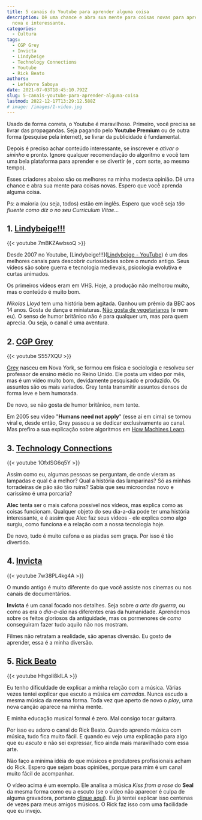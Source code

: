 ```yaml
---
title: 5 canais do Youtube para aprender alguma coisa
description: Dê uma chance e abra sua mente para coisas novas para aprender alguma coisa
  nova e interessante.
categories:
  - Cultura
tags:
  - CGP Grey
  - Invicta
  - Lindybeige
  - Technology Connections
  - Youtube
  - Rick Beato
authors:
  - Lefebvre Saboya
date: 2021-07-03T18:45:10.792Z
slug: 5-canais-youtube-para-aprender-alguma-coisa
lastmod: 2022-12-17T13:29:12.588Z
# image: /images/1-video.jpg
---
```


Usado de forma correta, o Youtube é maravilhoso. Primeiro, você precisa se livrar das propagandas. Seja pagando pelo **Youtube Premium** ou de outra forma (pesquise pela internet), se livrar da publicidade é fundamental. 

Depois é preciso achar conteúdo interessante, se inscrever e *ativar o sininho* e pronto. Ignore qualquer recomendação do algoritmo e você tem uma bela plataforma para aprender e se divertir (e , com sorte, ao mesmo tempo).

Esses criadores abaixo são os melhores na minha modesta opinião. Dê uma chance e abra sua mente para coisas novas. Espero que você aprenda alguma coisa.

Ps: a maioria (ou seja, todos) estão em inglês. Espero que você seja *tão fluente como diz o no seu Curriculum Vitae*...

## 1. [Lindybeige!!!](https://www.youtube.com/user/lindybeige)

{{< youtube 7mBKZAwbsoQ >}}

Desde 2007 no Youtube, [Lindybeige!!!]([Lindybeige - YouTube](https://www.youtube.com/user/lindybeige)) é um dos melhores canais para descobrir curiosidades sobre o mundo antigo. Seus vídeos são sobre guerra e tecnologia medievais, psicologia evolutiva e curtas animados.

Os primeiros vídeos eram em VHS. Hoje, a produção não melhorou muito, mas o conteúdo é muito bom.

*Nikolas Lloyd* tem uma história bem agitada. Ganhou um prêmio da BBC aos 14 anos. Gosta de dança e miniaturas. [Não gosta de vegetarianos](http://www.lloydianaspects.co.uk/opinions/whyVegetariansShouldBeForcefedWithLard.html#mainSection) (e nem eu). O senso de humor britânico não é para qualquer um, mas para quem aprecia. Ou seja, o canal é uma aventura.

## 2. [CGP Grey](https://www.youtube.com/greymatter)

{{< youtube S557XQU >}}

[Grey](https://www.cgpgrey.com/) nasceu em Nova York, se formou em física e sociologia e resolveu ser professor de ensino médio no Reino Unido. Ele posta um vídeo por mês, mas é um vídeo muito bom, devidamente pesquisado e produzido. Os assuntos são os mais variados. Grey tenta transmitir assuntos densos de forma leve e bem humorada. 

De novo, se não gosta de humor britânico, nem tente.

Em 2005 seu vídeo "**Humans need not apply**" (esse aí em cima) se tornou viral e, desde então, Grey passou a se dedicar exclusivamente ao canal. Mas prefiro a sua explicação sobre algoritmos em [How Machines Learn](https://www.youtube.com/watch?v=R9OHn5ZF4Uo). 

## 3. [Technology Connections](https://www.youtube.com/c/TechnologyConnections/)

{{< youtube 1OfxlSG6q5Y >}}

Assim como eu, algumas pessoas se perguntam, de onde vieram as lampadas e qual é a melhor? Qual a história das lamparinas? Só as minhas torradeiras de pão são tão ruins? Sabia que seu microondas novo e caríssimo é uma porcaria?

**Alec** tenta ser o mais cafona possível nos vídeos, mas explica como as coisas funcionam. Qualquer objeto do seu dia-a-dia pode ter uma história interessante, e é assim que Alec faz seus vídeos - ele explica como algo surgiu, como funciona e a relação com a nossa tecnologia hoje.

De novo, tudo é muito cafona e as piadas sem graça. Por isso é tão divertido.

## 4. [Invicta](https://www.youtube.com/c/InvictaHistory/)

{{< youtube 7w38PL4kg4A >}}

O mundo antigo é muito diferente do que você assiste nos cinemas ou nos canais de documentários. 

**Invicta** é um canal focado nos detalhes. Seja sobre *a arte da guerra*, ou como as era o *dia-a-dia* nas diferentes eras da humanidade. Aprendemos sobre os feitos gloriosos da antiguidade, mas os pormenores de *como* conseguiram fazer tudo aquilo não nos mostram.

Filmes não retratam a realidade, são apenas diversão. Eu gosto de aprender, essa é a minha diversão.

## 5. [Rick Beato](https://www.youtube.com/c/RickBeato/)

{{< youtube Hhgoli8klLA >}}

Eu tenho dificuldade de explicar a minha relação com a música. Várias vezes tentei explicar que escuto a música em *camadas*. Nunca escudo a mesma música da mesma forma. Toda vez que aperto de novo o *play*, uma nova canção aparece na minha mente.

E minha educação musical formal é zero. Mal consigo tocar guitarra. 

Por isso eu adoro o canal do Rick Beato. Quando aprendo música com música, tudo fica muito fácil. E quando eu vejo uma explicação para algo que eu *escuto* e não sei expressar, fico ainda mais maravilhado com essa arte.

Não faço a mínima idéia do que músicos e produtores profissionais acham do Rick. Espero que sejam boas opiniões, porque para mim é um canal muito fácil de acompanhar.

O vídeo acima é um exemplo. Ele analisa a música *Kiss from a rose* do **Seal** da mesma forma como eu a escuto (se o vídeo não aparecer é culpa de alguma gravadora, portanto [clique aqui](https://youtu.be/Hhgoli8klLA)). Eu já tentei explicar isso centenas de vezes para meus amigos músicos. O Rick faz isso com uma facilidade que eu invejo. 
